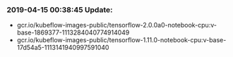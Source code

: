 ### 2019-04-15 00:38:45 Update:

- gcr.io/kubeflow-images-public/tensorflow-2.0.0a0-notebook-cpu:v-base-1869377-1113284040774914049
- gcr.io/kubeflow-images-public/tensorflow-1.11.0-notebook-cpu:v-base-17d54a5-1113141940997591040
